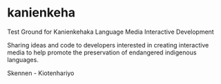 # kanienkeha
Test Ground for Kanienkehaka Language Media Interactive Development

Sharing ideas and code to developers interested in creating interactive media to help promote the preservation of endangered indigenous languages.

Skennen - Kiotenhariyo
